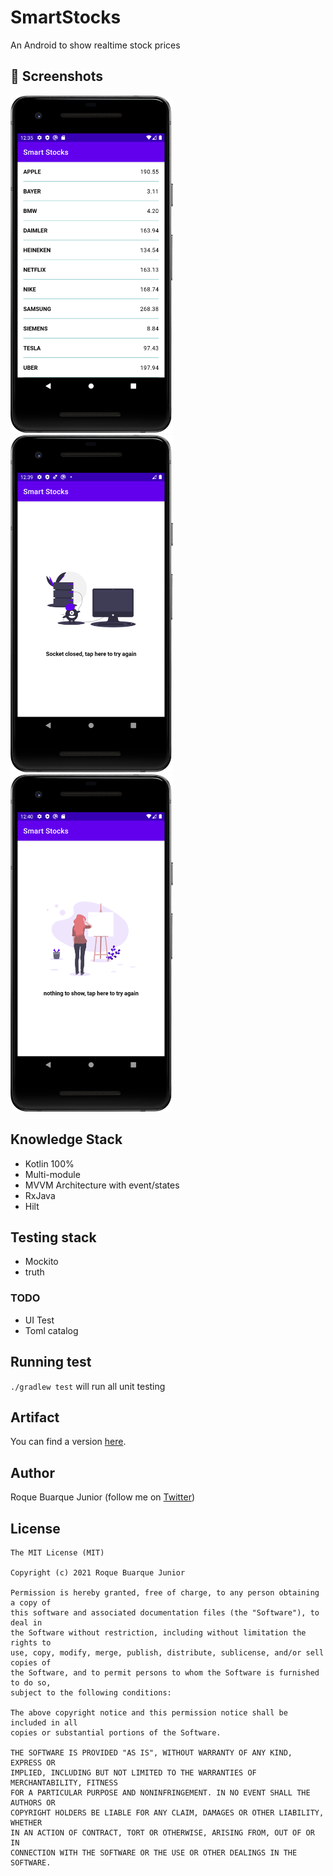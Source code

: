 # SmartStocks
An Android to show realtime stock prices

## :camera_flash: Screenshots
<!-- You can add more screenshots here if you like -->
<img src="/results/screenshot.png" width="260">&emsp;<img src="/results/screenshot2.png" width="260">&emsp;<img src="/results/screenshot3.png" width="260">

## Knowledge Stack
* Kotlin 100%
* Multi-module 
* MVVM Architecture with event/states
* RxJava
* Hilt

## Testing stack
* Mockito
* truth

### TODO
* UI Test
* Toml catalog

## Running test
`./gradlew test` will run all unit testing 

## Artifact
You can find a version [here](/results/app.apk). 

## Author
Roque Buarque Junior (follow me on [Twitter](https://twitter.com/roquebuarque))

## License
```
The MIT License (MIT)

Copyright (c) 2021 Roque Buarque Junior

Permission is hereby granted, free of charge, to any person obtaining a copy of
this software and associated documentation files (the "Software"), to deal in
the Software without restriction, including without limitation the rights to
use, copy, modify, merge, publish, distribute, sublicense, and/or sell copies of
the Software, and to permit persons to whom the Software is furnished to do so,
subject to the following conditions:

The above copyright notice and this permission notice shall be included in all
copies or substantial portions of the Software.

THE SOFTWARE IS PROVIDED "AS IS", WITHOUT WARRANTY OF ANY KIND, EXPRESS OR
IMPLIED, INCLUDING BUT NOT LIMITED TO THE WARRANTIES OF MERCHANTABILITY, FITNESS
FOR A PARTICULAR PURPOSE AND NONINFRINGEMENT. IN NO EVENT SHALL THE AUTHORS OR
COPYRIGHT HOLDERS BE LIABLE FOR ANY CLAIM, DAMAGES OR OTHER LIABILITY, WHETHER
IN AN ACTION OF CONTRACT, TORT OR OTHERWISE, ARISING FROM, OUT OF OR IN
CONNECTION WITH THE SOFTWARE OR THE USE OR OTHER DEALINGS IN THE SOFTWARE.
```
